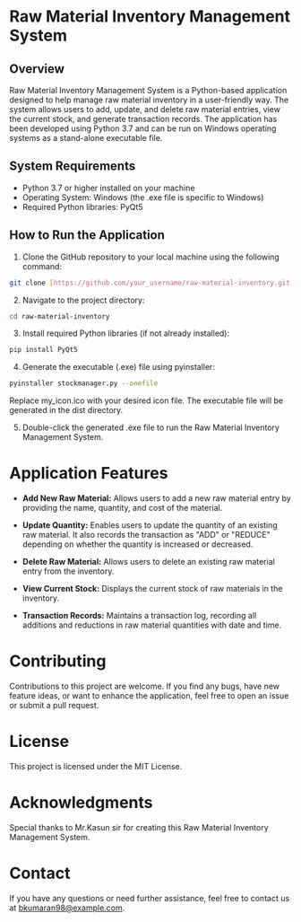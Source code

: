 # Raw Material Inventory Management System

## Overview

Raw Material Inventory Management System is a Python-based application designed to help manage raw material inventory in a user-friendly way. 
The system allows users to add, update, and delete raw material entries, view the current stock, and generate transaction records. 
The application has been developed using Python 3.7 and can be run on Windows operating systems as a stand-alone executable file.

## System Requirements

- Python 3.7 or higher installed on your machine
- Operating System: Windows (the .exe file is specific to Windows)
- Required Python libraries: PyQt5

## How to Run the Application

1. Clone the GitHub repository to your local machine using the following command:
 ```bash
git clone [https://github.com/your_username/raw-material-inventory.git](git clone https://github.com/bkumaranbk/Raw-Material-Management-System)
```

2. Navigate to the project directory:
 ```bash
cd raw-material-inventory
```

3. Install required Python libraries (if not already installed):
 ```bash
pip install PyQt5
 ```

4. Generate the executable (.exe) file using pyinstaller:
 ```bash
pyinstaller stockmanager.py --onefile
```
Replace my_icon.ico with your desired icon file. The executable file will be generated in the dist directory.

5. Double-click the generated .exe file to run the Raw Material Inventory Management System.

# Application Features
- **Add New Raw Material:** Allows users to add a new raw material entry by providing the name, quantity, and cost of the material.

- **Update Quantity:** Enables users to update the quantity of an existing raw material. It also records the transaction as "ADD" or "REDUCE" depending on whether the quantity is increased or decreased.

- **Delete Raw Material:** Allows users to delete an existing raw material entry from the inventory.

- **View Current Stock:** Displays the current stock of raw materials in the inventory.

- **Transaction Records:** Maintains a transaction log, recording all additions and reductions in raw material quantities with date and time.

# Contributing
Contributions to this project are welcome. If you find any bugs, have new feature ideas, or want to enhance the application, feel free to open an issue or submit a pull request.

# License
This project is licensed under the MIT License.

# Acknowledgments
Special thanks to Mr.Kasun sir for creating this Raw Material Inventory Management System.

# Contact
If you have any questions or need further assistance, feel free to contact us at bkumaran98@example.com.
